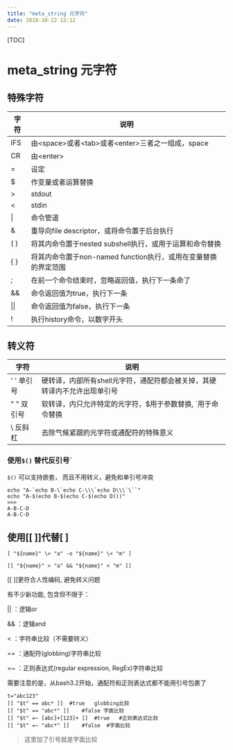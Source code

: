 ```yaml
---
title: "meta_string 元字符"
date: 2018-10-22 12:12
---
```



[TOC]


# meta_string 元字符

## 特殊字符

| 字符 | 说明                                                         |
| ---- | ------------------------------------------------------------ |
| IFS  | 由\<space>或者\<tab>或者\<enter>三者之一组成，space          |
| CR   | 由\<enter>                                                   |
| =    | 设定                                                         |
| $    | 作变量或者运算替换                                           |
| >    | stdout                                                       |
| <    | stdin                                                        |
| \|   | 命令管道                                                     |
| &    | 重导向file descriptor，或将命令置于后台执行                  |
| ( )  | 将其内命令置于nested subshell执行，或用于运算和命令替换      |
| { }  | 将其内命令置于non-named function执行，或用在变量替换的界定范围 |
| ;    | 在前一个命令结束时，忽略返回值，执行下一条命了               |
| &&   | 命令返回值为true，执行下一条                                 |
| \|\| | 命令返回值为false，执行下一条                                |
| !    | 执行history命令，以数字开头                                  |





## 转义符

| 字符       | 说明                                                         |
| ---------- | ------------------------------------------------------------ |
| ' ' 单引号 | 硬转译，内部所有shell元字符，通配符都会被关掉，其硬转译内不允许出现单引号 |
| " " 双引号 | 软转译，内只允许特定的元字符，$用于参数替换,  \`用于命令替换 |
| \\ 反斜杠  | 去除气候紧跟的元字符或通配符的特殊意义                       |



### 使用`$()` 替代反引号\`

`$()` 可以支持嵌套， 而且不用转义，避免和单引号冲突

```
echo "A-`echo B-\`echo C-\\\`echo D\\\`\``"
echo "A-$(echo B-$(echo C-$(echo D)))"
>>>
A-B-C-D
A-B-C-D
```





## 使用[[ ]]代替[ ]



```
[ "${name}" \> "a" -o "${name}" \< "m" ]

[[ "${name}" > "a" && "${name}" < "m" ]]
```



[[ ]]更符合人性编码, 避免转义问题

有不少新功能, 包含但不限于：

|| ：逻辑or

&& ：逻辑and

< ：字符串比较（不需要转义）

== ：通配符(globbing)字符串比较

=~ ：正则表达式(regular expression, RegEx)字符串比较



需要注意的是，从bash3.2开始，通配符和正则表达式都不能用引号包裹了

```
t="abc123"
[[ "$t" == abc* ]] 	#true	globbing比较
[[ "$t" == "abc*" ]]	#false 字面比较
[[ "$t" =~ [abc]+[123]+ ]]	#true 	#正则表达式比较
[[ "$t" =~ "abc*" ]]	#false	#字面比较
```

> 这里加了引号就是字面比较
